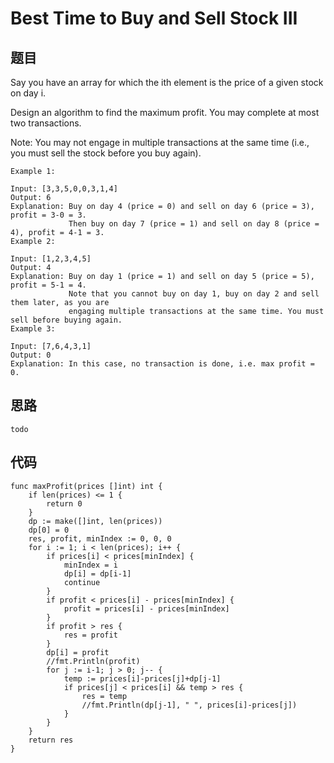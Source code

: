 #  Best Time to Buy and Sell Stock III


## 题目

Say you have an array for which the ith element is the price of a given stock on day i.

Design an algorithm to find the maximum profit. You may complete at most two transactions.

Note: You may not engage in multiple transactions at the same time (i.e., you must sell the stock before you buy again).

```
Example 1:

Input: [3,3,5,0,0,3,1,4]
Output: 6
Explanation: Buy on day 4 (price = 0) and sell on day 6 (price = 3), profit = 3-0 = 3.
             Then buy on day 7 (price = 1) and sell on day 8 (price = 4), profit = 4-1 = 3.
Example 2:

Input: [1,2,3,4,5]
Output: 4
Explanation: Buy on day 1 (price = 1) and sell on day 5 (price = 5), profit = 5-1 = 4.
             Note that you cannot buy on day 1, buy on day 2 and sell them later, as you are
             engaging multiple transactions at the same time. You must sell before buying again.
Example 3:

Input: [7,6,4,3,1]
Output: 0
Explanation: In this case, no transaction is done, i.e. max profit = 0.
```

## 思路

```
todo
```

## 代码


```golang
func maxProfit(prices []int) int {
    if len(prices) <= 1 {
        return 0
    }
    dp := make([]int, len(prices))
    dp[0] = 0
    res, profit, minIndex := 0, 0, 0
    for i := 1; i < len(prices); i++ {
        if prices[i] < prices[minIndex] {
            minIndex = i
            dp[i] = dp[i-1]
            continue
        }
        if profit < prices[i] - prices[minIndex] {
            profit = prices[i] - prices[minIndex]
        }
        if profit > res {
            res = profit
        }
        dp[i] = profit
        //fmt.Println(profit)
        for j := i-1; j > 0; j-- {
            temp := prices[i]-prices[j]+dp[j-1]
            if prices[j] < prices[i] && temp > res {
                res = temp
                //fmt.Println(dp[j-1], " ", prices[i]-prices[j])
            }
        }
    }
    return res
}
```
